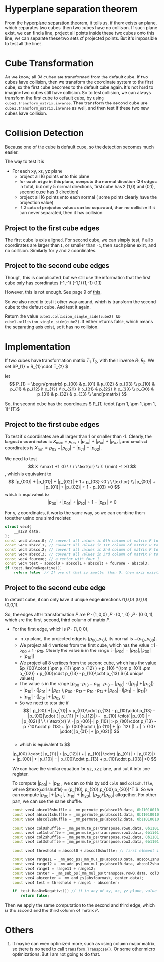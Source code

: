 # Hyperplane separation theorem

From the [hyperplane separation theorem](https://en.wikipedia.org/wiki/Hyperplane_separation_theorem), it tells us, if there exists an plane, which separates two cubes, then two cubes have no collision. If such plane exist, we can find a line, project all points inside these two cubes onto this line, we can separate these two sets of projected points. But it's impossible to test all the lines.

# Cube Transformation
As we know, all 3d cubes are transformed from the default cube. If two cubes have collision, then we transform the coordinate system to the first cube, so the first cube becomes to the default cube again. It's not hard to imagine two cubes still have collision. So to test collision, we can always transform the first cube to default cube, by using `cube1.transform_matrix.inverse`. Then transform the second cube use `cube1.transform_matrix.inverse` as well, and then test if these two new cubes have collision.

# Collision Detection
Because one of the cube is default cube, so the detection becomes much easier.

The way to test it is
+ For each xy, xz, yz plane
    + project all 16 points onto this plane
    + for each edge in this plane, compute the normal direction (24 edges in total, but only 5 normal directions, first cube has 2 (1,0) and (0,1), second cube has 3 direction)
    + project all 16 points onto each normal ( some points clearly have the projection value)
    +  If 2 sets of projected values can be separated, then no collision
If it can never separated, then it has collision
## Project to the first cube edges
The first cube is axis aligned. For second cube, we can simply test, if all x coordinates are larger than `1`, or smaller than `-1`, then such plane exist, and no collision. Similarly for y and z coordinates.
## Project to the second cube edges
Though, this is complicated, but we still use the information that the first cube only has coordinates (-1,-1) (-1,1) (1,-1) (1,1)

However, this is not enough. See page 9 of [this](https://research.ncl.ac.uk/game/mastersdegree/gametechnologies/previousinformation/physics4collisiondetection/2017%20Tutorial%204%20-%20Collision%20Detection.pdf).

So we also need to test it other way around, which is transform the second cube to the default cube. And test it again.

Return the value `cube1.collision_single_side(cube2) && cube1.collision_single_side(cube2)`. If either returns false, which means the separating axis exist, so it has no collision.

# Implementation

If two cubes have transformation matrix $T_{1}$ $T_{2}$, with their inverse $R_{1}$ $R_{2}$. We set $P_{1} = R_{1} \cdot T_{2} $

let
$$
P_{1} = \begin{pmatrix}
p_{00} & p_{01} & p_{02} & p_{03} \\
p_{10} & p_{11} & p_{12} & p_{13} \\
p_{20} & p_{21} & p_{22} & p_{23} \\
p_{30} & p_{31} & p_{32} & p_{33} \\
\end{pmatrix}
$$

So, the second cube has the coordinates $ P_{1} \cdot (\pm 1, \pm 1, \pm 1, 1)^{T}$.

## Project to the first cube edges
To test if x coordinates are all larger than 1 or smaller than -1. Clearly, the largest x coordinates is $X_{\max} = p_{03} + |p_{00}| + |p_{01}| + |p_{02}|$, and smallest coordinates is  $X_{\min} = p_{03} - |p_{00}| - |p_{01}| - |p_{02}|$.

We need to test
$$
X_{\max} +1 <0  \ \ \ \ \text{or} \\ 
X_{\min} -1 >0
$$,
which is equivalent to
$$
|p_{00}| + |p_{01}| + |p_{02}| + 1 + p_{03} <0 \ \ \text{or} \\
|p_{00}| + |p_{01}| + |p_{02}| + 1 - p_{03} <0
$$
which is equivalent to
$$
|p_{00}| + |p_{01}| + |p_{02}| + 1 - |p_{03}| < 0 
$$

For y, z coordinates, it works the same way, so we can combine them together using one simd register.
```cpp
struct vec4{
    __m128 data;
};
const vec4 abscol0; // convert all values in 0th column of matrix P to its absolute value
const vec4 abscol1; // convert all values in 1st column of matrix P to its absolute value
const vec4 abscol2; // convert all values in 2nd column of matrix P to its absolute value
const vec4 abscol3; // convert all values in 3rd column of matrix P to its absolute value
const vec4 fourone; // a vector with four 1
const vec4 test = abscol0 + abscol1 + abscol2 + fourone - abscol3;
if (test.HasOneNegative())
    return false; // If one of that is smaller than 0, then axis exist, no collision
```

## Project to the second cube edge

In default cube, it can only have 3 unique edge directions (1,0,0) (0,1,0) (0,0,1).

So, the edges after transformation $P$ are $P \cdot (1,0,0)$ ,$P \cdot (0,1,0)$ ,$P \cdot (0,0,1)$, which are the first, second, third column of matrix $P$.

+ For the first edge, which is $P \cdot (1,0,0)$,
    + In xy plane, the projected edge is $(p_{00}, p_{10})$, its normal is $-(p_{10}, p_{00})$.
    + We project all 4 vertices from the first cube, which has the value $\pm 1 \cdot p_{00} \pm 1 \cdot p_{10}$. Clearly the value is in the range $[-| p_{00}|-| p_{10}|, | p_{00}|+| p_{10}|]$ 
    + We project all 8 vertices from the second cube, which has the value $p_{00}\cdot ( \pm p_{11} \pm p_{12} ) + p_{10} *(\pm p_{01} \pm p_{02}) + p_{00}\cdot p_{13} - p_{10}\cdot p_{13} $ (4 unique values)
    + The value is in the range $[p_{00}\cdot p_{13} - p_{10}\cdot p_{13} - |p_{00}|\cdot ( |p_{11}| + |p_{12}| ) - | p_{10}| \cdot( |p_{01}| + |p_{02}|) ,p_{00}\cdot p_{13} - p_{10}\cdot p_{13} + |p_{00} | \cdot ( |p_{11}| + |p_{12}|)  + | p_{10}| \cdot( |p_{01}| + |p_{02}|)  ]$
    + So we need to test the if 
    $$
    | p_{00}|+| p_{10}| < p_{00}\cdot p_{13} - p_{10}\cdot p_{13} - |p_{00}|\cdot ( | p_{11} |+ |p_{12}|) - | p_{10} \cdot( |p_{01} |+ |p_{02}|) \ \ \  \text{or} \\
    -| p_{00}|-| p_{10}| > p_{00}\cdot p_{13} - p_{10}\cdot p_{13} + |p_{00}|\cdot ( |p_{11}| + |p_{12} |) + | p_{10} |\cdot( |p_{01} |+ |p_{02}|)
    $$, 
    + which is equivalent to
    $$

    |p_{00}|\cdot ( |p_{11}| + |p_{12}|) + | p_{10}| \cdot( |p_{01}| + |p_{02}|)  + |p_{00}| + |p_{10}| - | p_{00}\cdot p_{13} + p_{10}\cdot p_{03}| <0
    $$

    We can have the similar equation for yz, xz plane, and put it into one register.

    To compute $| p_{00}|+| p_{10}|$, we can do this by add `col0` and `col1shuffle`, where $\text{col1shuffle} = (p_{10}, p_{20},p_{00},p_{30})^T $. So we can compute $| p_{00}|+| p_{10}|$, $| p_{10}|+| p_{20}|$, $| p_{20}+| p_{00}|$ altogether. For other part, we can use the same shuffle.


    ```cpp
    const vec4 abscol0shuffle = _mm_permute_ps(abscol0.data, 0b11010010); // shuffle the absolute value of the first column 
    const vec4 abscol1shuffle = _mm_permute_ps(abscol1.data, 0b11010010); // shuffle the absolute value of the second column 
    const vec4 abscol2shuffle = _mm_permute_ps(abscol2.data, 0b11010010); // shuffle the absolute value of the third column 

    const vec4 col0shuffle = _mm_permute_ps(transpose.row0.data, 0b11010010); // shuffle the value of the first column ! not absolute value
    const vec4 col1shuffle = _mm_permute_ps(transpose.row1.data, 0b11010010); // shuffle the value of the second column ! not absolute value
    const vec4 col2shuffle = _mm_permute_ps(transpose.row2.data, 0b11010010); // shuffle the value of the third column ! not absolute value
    const vec4 col3shuffle = _mm_permute_ps(transpose.row3.data, 0b11010010); // shuffle the value of the fourth column ! not absolute value

    const vec4 threshold = abscol0 + abscol0shuffle; // first element is |p00|+|p10|

    const vec4 range11 = _mm_add_ps(_mm_mul_ps(abscol0.data, abscol1shufle.data), _mm_mul_ps(abscol0shuffle.data, abscol1.data)); // first element is |p_{00}| * |p_{11}| + |p_{10}| * |p_{01}|
    const vec4 range12 = _mm_add_ps(_mm_mul_ps(abscol0.data, abscol2shufle.data), _mm_mul_ps(abscol0shuffle.data, abscol2.data)); // first element is  |p_{00}| * |p_{12}| + |p_{10}| * |p_{02}| 
    const vec4 range1 = range11 + range12;
    const vec4 center = _mm_sub_ps(_mm_mul_ps(transpose.row0.data, col3shufle.data), _mm_mul_ps(col0shuffle.data, transpose.row3.data)); // first element is  p_{00} * p_{13} - p_{10} * p_{03} 
    const vec4 abscenter = _mm_and_ps(absfourmask, center.data);
    const vec4 test = threshold + range1 - abscenter;

    if (test.HasOneNegative()) // if in any of xy, xz, yz plane, value is smaller than 0, there exist a separating axis 
        return false;
    ```


Then we apply the same computation to the second and third edge, which is the second and the third column of matrix $P$.


    
 



# Others
1. It maybe can even optimized more, such as using column major matrix, so there is no need to call `transform.Transpose()`. Or some other micro optimizations. But I am not going to do that.